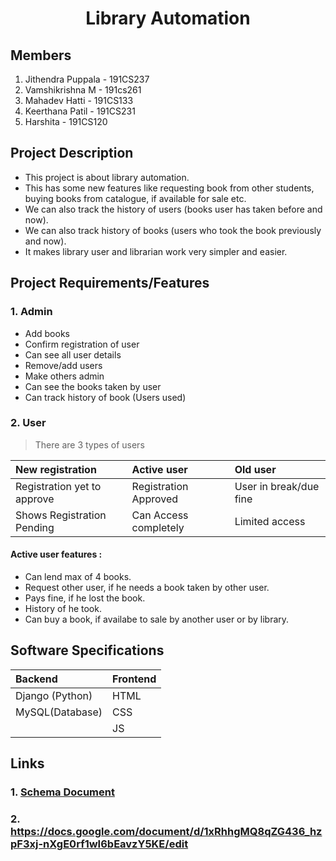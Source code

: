 <h1 align = "center"> Library Automation</h1>

## Members
1. Jithendra Puppala - 191CS237
2. Vamshikrishna M - 191cs261
3. Mahadev Hatti  - 191CS133
4. Keerthana Patil - 191CS231
5. Harshita - 191CS120


## Project Description
* This project is about library automation.  
* This has some new features like requesting book from other students, buying books from catalogue, if available for sale etc.  
* We can also track the history of users (books user has taken before and now).  
* We can also track history of books (users who took the book previously and now).  
* It makes library user and librarian work very simpler and easier.  

## Project Requirements/Features

### 1. Admin
 * Add books
 * Confirm registration of user
 * Can see all user details
 * Remove/add users
 * Make others admin
 * Can see the books taken by user
 * Can track history of book (Users used)


### 2. User
> There are 3 types of users

|New registration|Active user|Old user|
|:---|:---|:---|
|Registration yet to approve|Registration Approved|User in break/due fine|
|Shows Registration Pending|Can Access completely|Limited access|

#### Active user features :
- Can lend max of 4 books.
- Request other user, if he needs a book taken by other user.
- Pays fine, if he lost the book.
- History of he took.
- Can buy a book, if availabe to sale by another user or by library.


## Software Specifications
|Backend|Frontend|
|:---|:---|
|Django (Python)|HTML|
MySQL(Database)|CSS|
|   |JS|

## Links
### 1. [Schema Document](https://docs.google.com/document/d/1xRhhgMQ8qZG436_hzpF3xj-nXgE0rf1wI6bEavzY5KE/edit)
### 2. <https://docs.google.com/document/d/1xRhhgMQ8qZG436_hzpF3xj-nXgE0rf1wI6bEavzY5KE/edit>
